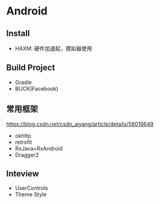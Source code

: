 # Android
## Install
- HAXM: 硬件加速起，模拟器使用
## Build Project
- Gradle
- BUCK(Facebook)
## 常用框架
https://blog.csdn.net/csdn_aiyang/article/details/56016649
- okhttp
- retrofit
- RxJava+RxAndroid
- Dragger2
## Inteview
- UserControls
- Theme Style
